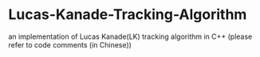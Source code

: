 # Lucas-Kanade-Tracking-Algorithm
an implementation of Lucas Kanade(LK) tracking algorithm in C++ (please refer to code comments (in Chinese))
